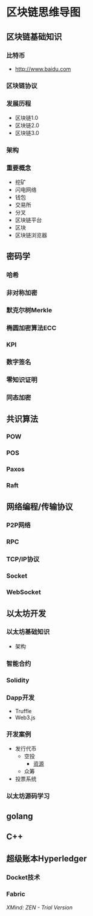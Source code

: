 # 区块链思维导图
## 区块链基础知识
### 比特币
* http://www.baidu.com
### 区块链协议
### 发展历程
* 区块链1.0
* 区块链2.0
* 区块链3.0
### 架构
### 重要概念
* 挖矿
* 闪电网络
* 钱包
* 交易所
* 分叉
* 区块链平台
* 区块
* 区块链浏览器
## 密码学
### 哈希
### 非对称加密
### 默克尔树Merkle
### 椭圆加密算法ECC
### KPI
### 数字签名
### 零知识证明
### 同态加密
## 共识算法
### POW
### POS
### Paxos
### Raft
## 网络编程/传输协议
### P2P网络
### RPC
### TCP/IP协议
### Socket
### WebSocket
## 以太坊开发
### 以太坊基础知识
* 架构
### 智能合约
### Solidity
### Dapp开发
* Truffle
* Web3.js
### 开发案例
* 发行代币
    * 空投
        * [资源](https://github.com/okwen5566/blockchain-study/blob/master/%E5%88%9B%E5%BB%BA%E8%87%AA%E5%B7%B1%E7%9A%84%E4%BB%A3%E5%B8%81%E8%BF%9B%E8%A1%8CICO(%E4%B8%80).md)
    * 众筹
* 投票系统
### 以太坊源码学习
## golang
## C++
## 超级账本Hyperledger
### Docket技术
### Fabric

*XMind: ZEN - Trial Version*